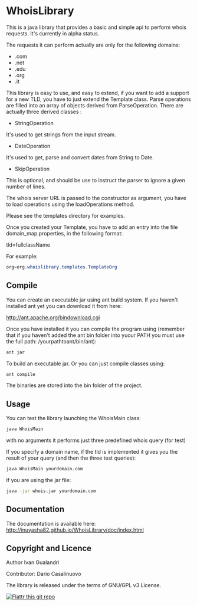 WhoisLibrary
==================

This is a java library that provides a basic and simple api to perform whois requests. It's currently in alpha status.

The requests it can perform actually are only for the following domains: 
* .com
* .net
* .edu
* .org 
* .it

This library is easy to use, and easy to extend, if you want to add a support for a new TLD, you have to just extend the Template class. Parse operations are filled into an array of objects derived from ParseOperation. There are actually three derived classes :

* StringOperation

It's used to get strings from the input stream.

* DateOperation

It's used to get, parse and convert dates from String to Date.

* SkipOperation

This is optional, and should be use to instruct the parser to ignore a given number of lines.

The whois server URL is passed to the constructor as argument, you have to load operations using the loadOperations method.

Please see the templates directory for examples.

Once you created your Template, you have to add an entry into the file domain_map.properties, in the following format:

tld=fullclassName

For example:
```Java
org=org.whoislibrary.templates.TemplateOrg
```

Compile
-------------
You can create an executable jar using ant build system. If you haven't installed ant yet you can download it from here: 

http://ant.apache.org/bindownload.cgi

Once you have installed it you can compile the program using (remember that if you haven't added the ant bin folder into yuour PATH you must use the full path: /yourpathtoant/bin/ant): 

```Bash
ant jar
```
To build an executable jar.
Or you can just compile classes using: 

```Bash
ant compile
```

The binaries are stored into the bin folder of the project.

Usage
-----

You can test the library launching the WhoisMain class:

```Bash
java WhoisMain
```

with no arguments it performs just three predefined whois query (for test)

If you specify a domain name, if the tld is implemented it gives you the result of your query (and then the three test queries):

```Bash
java WhoisMain yourdomain.com
```

If you are using the jar file: 
```Bash
java -jar whois.jar yourdomain.com
```

Documentation
-------------
The documentation is available here: http://inuyasha82.github.io/WhoisLibrary/doc/index.html


Copyright and Licence
---------------------
Author Ivan Gualandri

Contributor: Dario Casalinuovo

The library is released under the terms of GNU/GPL v3 License.

[![Flattr this git repo](http://api.flattr.com/button/flattr-badge-large.png)](https://flattr.com/submit/auto?user_id=italialinux&url=https://github.com/inuyasha82/WhoisLibrary&title=WhoisLibrary&language=&tags=github&category=software)
